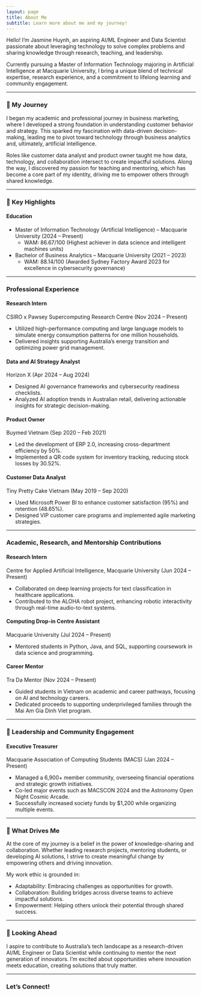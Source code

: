 ```yaml
---
layout: page
title: About Me
subtitle: Learn more about me and my journey!
---
```

Hello! I’m Jasmine Huynh, an aspiring AI/ML Engineer and Data Scientist passionate about leveraging technology to solve complex problems and sharing knowledge through research, teaching, and leadership.  

Currently pursuing a Master of Information Technology majoring in Artificial Intelligence at Macquarie University, I bring a unique blend of technical expertise, research experience, and a commitment to lifelong learning and community engagement.

---

### 🚀 My Journey  

I began my academic and professional journey in business marketing, where I developed a strong foundation in understanding customer behavior and strategy. This sparked my fascination with data-driven decision-making, leading me to pivot toward technology through business analytics and, ultimately, artificial intelligence.

Roles like customer data analyst and product owner taught me how data, technology, and collaboration intersect to create impactful solutions. Along the way, I discovered my passion for teaching and mentoring, which has become a core part of my identity, driving me to empower others through shared knowledge.

---

### 🌟 Key Highlights  

#### Education  
- Master of Information Technology (Artificial Intelligence) – Macquarie University (2024 – Present)  
  - WAM: 86.67/100 (Highest achiever in data science and intelligent machines units)  
- Bachelor of Business Analytics – Macquarie University (2021 – 2023)  
  - WAM: 88.14/100 (Awarded Sydney Factory Award 2023 for excellence in cybersecurity governance)  

---

### Professional Experience  

#### Research Intern  
CSIRO x Pawsey Supercomputing Research Centre (Nov 2024 – Present)  
- Utilized high-performance computing and large language models to simulate energy consumption patterns for one million households.  
- Delivered insights supporting Australia’s energy transition and optimizing power grid management.

#### Data and AI Strategy Analyst  
Horizon X (Apr 2024 – Aug 2024)  
- Designed AI governance frameworks and cybersecurity readiness checklists.  
- Analyzed AI adoption trends in Australian retail, delivering actionable insights for strategic decision-making.

#### Product Owner  
Buymed Vietnam (Sep 2020 – Feb 2021)  
- Led the development of ERP 2.0, increasing cross-department efficiency by 50%.  
- Implemented a QR code system for inventory tracking, reducing stock losses by 30.52%.

#### Customer Data Analyst  
Tiny Pretty Cake Vietnam (May 2019 – Sep 2020)  
- Used Microsoft Power BI to enhance customer satisfaction (95%) and retention (48.65%).  
- Designed VIP customer care programs and implemented agile marketing strategies.

---

### Academic, Research, and Mentorship Contributions  

#### Research Intern  
Centre for Applied Artificial Intelligence, Macquarie University (Jun 2024 – Present)  
- Collaborated on deep learning projects for text classification in healthcare applications.  
- Contributed to the ALOHA robot project, enhancing robotic interactivity through real-time audio-to-text systems.

#### Computing Drop-in Centre Assistant  
Macquarie University (Jul 2024 – Present)  
- Mentored students in Python, Java, and SQL, supporting coursework in data science and programming.  

#### Career Mentor  
Tra Da Mentor (Nov 2024 – Present)  
- Guided students in Vietnam on academic and career pathways, focusing on AI and technology careers.  
- Dedicated proceeds to supporting underprivileged families through the Mai Am Gia Dinh Viet program.

---

### 🏅 Leadership and Community Engagement  

#### Executive Treasurer  
Macquarie Association of Computing Students (MACS) (Jan 2024 – Present)  
- Managed a 6,900+ member community, overseeing financial operations and strategic growth initiatives.  
- Co-led major events such as MACSCON 2024 and the Astronomy Open Night Cosmic Arcade.  
- Successfully increased society funds by $1,200 while organizing multiple events.

---

### 🌱 What Drives Me  

At the core of my journey is a belief in the power of knowledge-sharing and collaboration. Whether leading research projects, mentoring students, or developing AI solutions, I strive to create meaningful change by empowering others and driving innovation.  

My work ethic is grounded in:  
- Adaptability: Embracing challenges as opportunities for growth.  
- Collaboration: Building bridges across diverse teams to achieve impactful solutions.  
- Empowerment: Helping others unlock their potential through shared success.  

---

### 🎯 Looking Ahead  

I aspire to contribute to Australia’s tech landscape as a research-driven AI/ML Engineer or Data Scientist while continuing to mentor the next generation of innovators. I’m excited about opportunities where innovation meets education, creating solutions that truly matter.

---

### Let’s Connect!   
